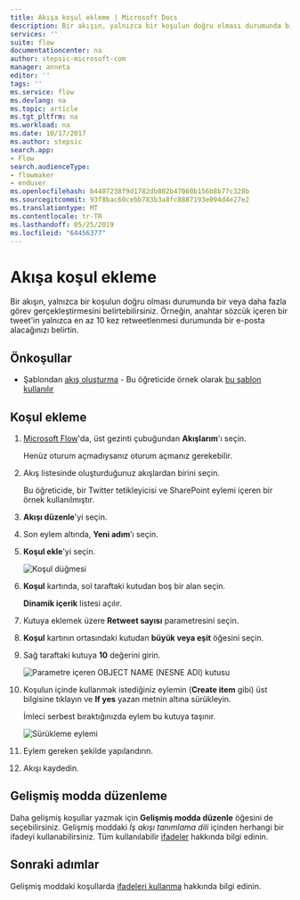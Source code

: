 ```yaml
---
title: Akışa koşul ekleme | Microsoft Docs
description: Bir akışın, yalnızca bir koşulun doğru olması durumunda bir veya daha fazla görev gerçekleştirmesini belirtebilirsiniz.
services: ''
suite: flow
documentationcenter: na
author: stepsic-microsoft-com
manager: anneta
editor: ''
tags: ''
ms.service: flow
ms.devlang: na
ms.topic: article
ms.tgt_pltfrm: na
ms.workload: na
ms.date: 10/17/2017
ms.author: stepsic
search.app:
- Flow
search.audienceType:
- flowmaker
- enduser
ms.openlocfilehash: b4407238f9d1782db802b47060b156b8b77c328b
ms.sourcegitcommit: 93f8bac60cebb783b3a8fc8887193e094d4e27e2
ms.translationtype: MT
ms.contentlocale: tr-TR
ms.lasthandoff: 05/25/2019
ms.locfileid: "64456377"
---
```

# <a name="add-a-condition-to-a-flow"></a>Akışa koşul ekleme

Bir akışın, yalnızca bir koşulun doğru olması durumunda bir veya daha fazla görev gerçekleştirmesini belirtebilirsiniz. Örneğin, anahtar sözcük içeren bir tweet'in yalnızca en az 10 kez retweetlenmesi durumunda bir e-posta alacağınızı belirtin.

## <a name="prerequisites"></a>Önkoşullar

* Şablondan [akış oluşturma](get-started-logic-template.md) - Bu öğreticide örnek olarak [bu şablon kullanılır](https://flow.microsoft.com/galleries/public/templates/e78571e5c70e4806a18eeacba5a897c8/)

## <a name="add-a-condition"></a>Koşul ekleme

1. [Microsoft Flow](https://flow.microsoft.com)'da, üst gezinti çubuğundan **Akışlarım**'ı seçin.

    Henüz oturum açmadıysanız oturum açmanız gerekebilir.

1. Akış listesinde oluşturduğunuz akışlardan birini seçin.

    Bu öğreticide, bir Twitter tetikleyicisi ve SharePoint eylemi içeren bir örnek kullanılmıştır.

1. **Akışı düzenle**'yi seçin.

1. Son eylem altında, **Yeni adım**’ı seçin.

1. **Koşul ekle**'yi seçin.

    ![Koşul düğmesi](./media/add-condition/add-condition.png)

1. **Koşul** kartında, sol taraftaki kutudan boş bir alan seçin.

    **Dinamik içerik** listesi açılır.

1. Kutuya eklemek üzere **Retweet sayısı** parametresini seçin.

1. **Koşul** kartının ortasındaki kutudan **büyük veya eşit** öğesini seçin.

1. Sağ taraftaki kutuya **10** değerini girin.

    ![Parametre içeren OBJECT NAME (NESNE ADI) kutusu](./media/add-condition/specify-condition.png)

1. Koşulun içinde kullanmak istediğiniz eylemin (**Create item** gibi) üst bilgisine tıklayın ve **If yes** yazan metnin altına sürükleyin.

    İmleci serbest bıraktığınızda eylem bu kutuya taşınır.

    ![Sürükleme eylemi](./media/add-condition/drag-action.png)

1. Eylem gereken şekilde yapılandırın.

1. Akışı kaydedin.

## <a name="edit-in-advanced-mode"></a>Gelişmiş modda düzenleme

Daha gelişmiş koşullar yazmak için **Gelişmiş modda düzenle** öğesini de seçebilirsiniz. Gelişmiş moddaki *İş akışı tanımlama dili* içinden herhangi bir ifadeyi kullanabilirsiniz. Tüm kullanılabilir [ifadeler](https://msdn.microsoft.com/library/azure/mt643789.aspx) hakkında bilgi edinin.

## <a name="next-steps"></a>Sonraki adımlar

Gelişmiş moddaki koşullarda [ifadeleri kullanma](use-expressions-in-conditions.md) hakkında bilgi edinin.
